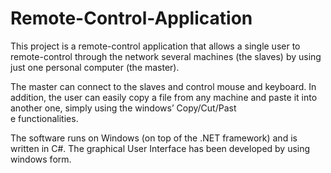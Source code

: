 # Remote-Control-Application

This project is a remote-control application that allows a single user to remote-control through the network several machines (the slaves) by using just one personal computer (the master).

The master can connect to the slaves and control mouse and keyboard. In addition, the user can easily copy a file from any machine and paste it into another one, simply using the windows’ Copy/Cut/Past\
e functionalities.

The software runs on Windows (on top of the .NET framework) and is written in C#. The graphical User Interface has been developed by using windows form.
